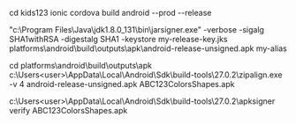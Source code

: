cd kids123
ionic cordova build android --prod --release

"c:\Program Files\Java\jdk1.8.0_131\bin\jarsigner.exe" -verbose -sigalg SHA1withRSA -digestalg SHA1 -keystore my-release-key.jks platforms\android\build\outputs\apk\android-release-unsigned.apk my-alias

cd platforms\android\build\outputs\apk
c:\Users\<user>\AppData\Local\Android\Sdk\build-tools\27.0.2\zipalign.exe -v 4 android-release-unsigned.apk ABC123ColorsShapes.apk

c:\Users\<user>\AppData\Local\Android\Sdk\build-tools\27.0.2\apksigner  verify ABC123ColorsShapes.apk 
